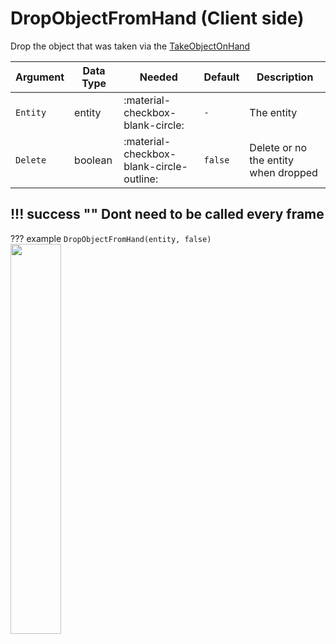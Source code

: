 # DropObjectFromHand (Client side)
Drop the object that was taken via the [TakeObjectOnHand](https://utility-library.github.io/client/advance_script_creation/TakeObjectOnHand/)

| Argument              | Data Type                            | Needed                    | Default                       | Description
| ----------------------| ------------------------------------ | ------------------------- |-------------------------------|-------------
| `Entity`                | entity | :material-checkbox-blank-circle: | `-` | The entity
| `Delete`                | boolean | :material-checkbox-blank-circle-outline: | `false` | Delete or no the entity when dropped

!!! success ""
    Dont need to be called every frame
---
??? example
    ```
    DropObjectFromHand(entity, false)
    ```    
    <img src="https://i.postimg.cc/fTk8H7T0/image.png" alt="" width="40%" heigth="40%"/>
